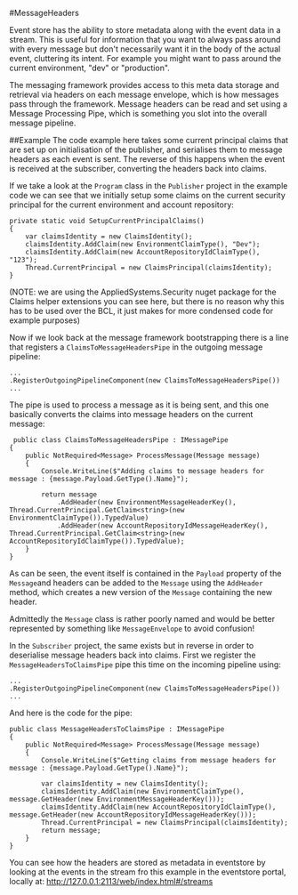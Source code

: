 
#MessageHeaders

Event store has the ability to store metadata along with the event data in a stream. This is useful for information that you want to always pass around with every message but don't necessarily want it in the body of the actual event, cluttering its intent. For example you might want to pass around the current environment, "dev" or "production".

The messaging framework provides access to this meta data storage and retrieval via headers on each message envelope, which is how messages pass through the framework. Message headers can be read and set using a Message Processing Pipe, which is something you slot into the overall message pipeline.

##Example
The code example here takes some current principal claims that are set up on initialisation of the publisher, and serialises them to message headers as each event is sent. The reverse of this happens when the event is received at the subscriber, converting the headers back into claims.

If we take a look at the ```Program``` class in the ```Publisher``` project in the example code we can see that we initially setup some claims on the current security principal for the current environment and account repository:

```
private static void SetupCurrentPrincipalClaims()
{
    var claimsIdentity = new ClaimsIdentity();
    claimsIdentity.AddClaim(new EnvironmentClaimType(), "Dev");
    claimsIdentity.AddClaim(new AccountRepositoryIdClaimType(), "123");
    Thread.CurrentPrincipal = new ClaimsPrincipal(claimsIdentity);
}
```

(NOTE: we are using the AppliedSystems.Security nuget package for the Claims helper extensions you can see here, but there is no reason why this has to be used over the BCL, it just makes for more condensed code for example purposes)

Now if we look back at the message framework bootstrapping there is a line that registers a ```ClaimsToMessageHeadersPipe```  in the outgoing message pipeline:

```
...
.RegisterOutgoingPipelineComponent(new ClaimsToMessageHeadersPipe())
...
```

The pipe is used to process a message as it is being sent, and this one basically converts the claims into message headers on the current message:

```
 public class ClaimsToMessageHeadersPipe : IMessagePipe
{
    public NotRequired<Message> ProcessMessage(Message message)
    {
        Console.WriteLine($"Adding claims to message headers for message : {message.Payload.GetType().Name}");

        return message
            .AddHeader(new EnvironmentMessageHeaderKey(), Thread.CurrentPrincipal.GetClaim<string>(new EnvironmentClaimType()).TypedValue)
            .AddHeader(new AccountRepositoryIdMessageHeaderKey(), Thread.CurrentPrincipal.GetClaim<string>(new AccountRepositoryIdClaimType()).TypedValue);
    }
}
```

As can be seen, the event itself is contained in the ```Payload``` property of the ```Message```and headers can be added to the ```Message``` using the ```AddHeader``` method, which creates a new version of the ```Message``` containing the new header. 

Admittedly the ```Message``` class is rather poorly named and would be better represented by something like ```MessageEnvelope``` to avoid confusion!

In the ```Subscriber``` project, the same exists but in reverse in order to deserialise message headers back into claims. First we register the ```MessageHeadersToClaimsPipe``` pipe this time on the incoming pipeline using:

```
...
.RegisterOutgoingPipelineComponent(new ClaimsToMessageHeadersPipe())
...
```

And here is the code for the pipe:

```
public class MessageHeadersToClaimsPipe : IMessagePipe
{
    public NotRequired<Message> ProcessMessage(Message message)
    {
        Console.WriteLine($"Getting claims from message headers for message : {message.Payload.GetType().Name}");

        var claimsIdentity = new ClaimsIdentity();
        claimsIdentity.AddClaim(new EnvironmentClaimType(), message.GetHeader(new EnvironmentMessageHeaderKey()));
        claimsIdentity.AddClaim(new AccountRepositoryIdClaimType(), message.GetHeader(new AccountRepositoryIdMessageHeaderKey()));
        Thread.CurrentPrincipal = new ClaimsPrincipal(claimsIdentity);
        return message;
    }
}
```

You can see how the headers are stored as metadata in eventstore by looking at the events in the stream fro this example in the eventstore portal, locally at: http://127.0.0.1:2113/web/index.html#/streams
